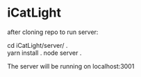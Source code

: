 # iCatLight

after cloning repo to run server:

 cd iCatLight/server/ .  
 yarn install . 
 node server . 
    
    
 The server will be running on localhost:3001
